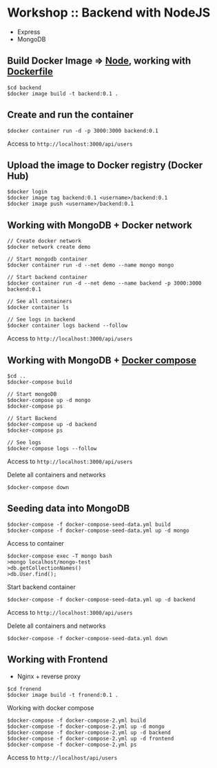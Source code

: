 # Workshop :: Backend with NodeJS
* Express
* MongoDB

## Build Docker Image => [Node](https://hub.docker.com/_/node/), working with [Dockerfile](https://docs.docker.com/engine/reference/builder/)
```
$cd backend
$docker image build -t backend:0.1 .
```

## Create and run the container
```
$docker container run -d -p 3000:3000 backend:0.1
```
Access to `http://localhost:3000/api/users`

## Upload the image to Docker registry (Docker Hub)
```
$docker login
$docker image tag backend:0.1 <username>/backend:0.1
$docker image push <username>/backend:0.1
```

## Working with MongoDB + Docker network
```
// Create docker network
$docker network create demo

// Start mongodb container
$docker container run -d --net demo --name mongo mongo

// Start backend container
$docker container run -d --net demo --name backend -p 3000:3000 backend:0.1

// See all containers
$docker container ls

// See logs in backend
$docker container logs backend --follow
```
Access to `http://localhost:3000/api/users`

## Working with MongoDB + [Docker compose](https://docs.docker.com/compose/compose-file/compose-file-v3/)
```
$cd ..
$docker-compose build

// Start mongoDB
$docker-compose up -d mongo
$docker-compose ps

// Start Backend
$docker-compose up -d backend
$docker-compose ps

// See logs
$docker-compose logs --follow
```

Access to `http://localhost:3000/api/users`

Delete all containers and networks
```
$docker-compose down
```

## Seeding data into MongoDB
```
$docker-compose -f docker-compose-seed-data.yml build
$docker-compose -f docker-compose-seed-data.yml up -d mongo
```

Access to container
```
$docker-compose exec -T mongo bash
>mongo localhost/mongo-test
>db.getCollectionNames()
>db.User.find();
```
Start backend container
```
$docker-compose -f docker-compose-seed-data.yml up -d backend
```
Access to `http://localhost:3000/api/users`

Delete all containers and networks
```
$docker-compose -f docker-compose-seed-data.yml down
```
## Working with Frontend
* Nginx + reverse proxy

```
$cd fronend
$docker image build -t fronend:0.1 .
```

Working with docker compose
```
$docker-compose -f docker-compose-2.yml build
$docker-compose -f docker-compose-2.yml up -d mongo
$docker-compose -f docker-compose-2.yml up -d backend
$docker-compose -f docker-compose-2.yml up -d frontend
$docker-compose -f docker-compose-2.yml ps
```

Access to `http://localhost/api/users`